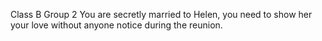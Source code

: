 Class B Group 2
You are secretly married to Helen, you need to show her your love without anyone notice during the reunion.